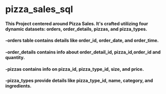 # pizza_sales_sql

#### This Project centered around Pizza Sales. It's crafted utilizing four dynamic datasets: orders, order_details, pizzas, and pizza_types.
#### -orders table contains details like order_id, order_date, and order_time. 
#### -order_details contains info about order_detail_id, pizza_id,order_id  and quantity.
#### -pizzas contains info on pizza_id, pizza_type_id, size, and price.  
#### -pizza_types provide details like pizza_type_id, name, category, and ingredients.
